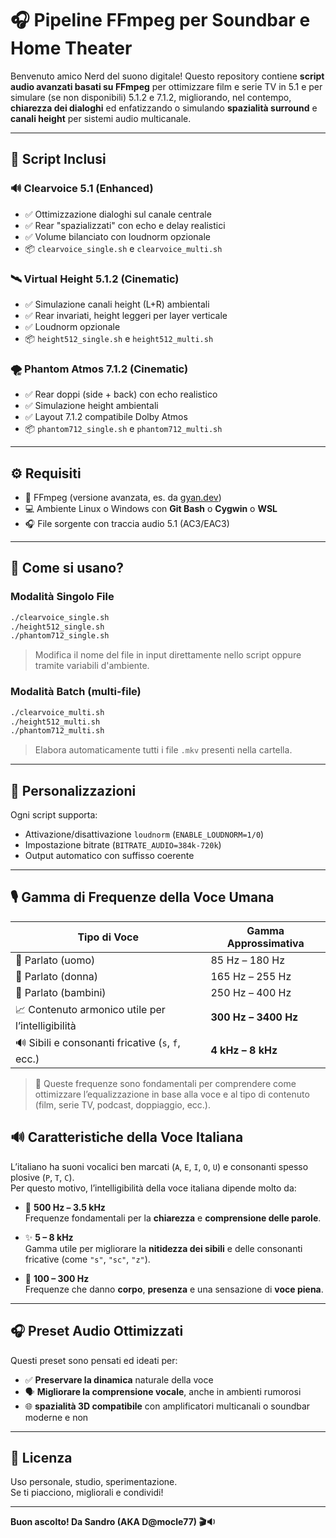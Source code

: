 # 🎧 Pipeline FFmpeg per Soundbar e Home Theater

Benvenuto amico Nerd del suono digitale! Questo repository contiene **script audio avanzati basati su FFmpeg** per ottimizzare film e serie TV in 5.1 e per simulare (se non disponibili) 5.1.2 e 7.1.2, migliorando, nel contempo, **chiarezza dei dialoghi** ed enfatizzando o simulando **spazialità surround** e **canali height** per sistemi audio multicanale.

---

## 🔧 Script Inclusi

### 🔊 Clearvoice 5.1 (Enhanced)
- ✅ Ottimizzazione dialoghi sul canale centrale
- ✅ Rear "spazializzati" con echo e delay realistici
- ✅ Volume bilanciato con loudnorm opzionale
- 📦 `clearvoice_single.sh` e `clearvoice_multi.sh`

### 🛰️ Virtual Height 5.1.2 (Cinematic)
- ✅ Simulazione canali height (L+R) ambientali
- ✅ Rear invariati, height leggeri per layer verticale
- ✅ Loudnorm opzionale
- 📦 `height512_single.sh` e `height512_multi.sh`

### 🌪️ Phantom Atmos 7.1.2 (Cinematic)
- ✅ Rear doppi (side + back) con echo realistico
- ✅ Simulazione height ambientali
- ✅ Layout 7.1.2 compatibile Dolby Atmos
- 📦 `phantom712_single.sh` e `phantom712_multi.sh`

---

## ⚙️ Requisiti

- 🧠 FFmpeg (versione avanzata, es. da [gyan.dev](https://www.gyan.dev/ffmpeg/builds/))
- 💻 Ambiente Linux o Windows con **Git Bash** o **Cygwin** o **WSL**
- 🎧 File sorgente con traccia audio 5.1 (AC3/EAC3)

---

## 🚀 Come si usano?

### Modalità Singolo File

```bash
./clearvoice_single.sh
./height512_single.sh
./phantom712_single.sh
```

> Modifica il nome del file in input direttamente nello script oppure tramite variabili d'ambiente.

### Modalità Batch (multi-file)

```bash
./clearvoice_multi.sh
./height512_multi.sh
./phantom712_multi.sh
```

> Elabora automaticamente tutti i file `.mkv` presenti nella cartella.

---

## 🔄 Personalizzazioni

Ogni script supporta:
- Attivazione/disattivazione `loudnorm` (`ENABLE_LOUDNORM=1/0`)
- Impostazione bitrate (`BITRATE_AUDIO=384k-720k`)
- Output automatico con suffisso coerente

---

## 🎙️ Gamma di Frequenze della Voce Umana

| Tipo di Voce                                      | Gamma Approssimativa     |
|--------------------------------------------------|---------------------------|
| 🧔 Parlato (uomo)                                 | 85 Hz – 180 Hz            |
| 👩 Parlato (donna)                                | 165 Hz – 255 Hz           |
| 🧒 Parlato (bambini)                              | 250 Hz – 400 Hz           |
| 📈 Contenuto armonico utile per l’intelligibilità | **300 Hz – 3400 Hz**      |
| 🔊 Sibili e consonanti fricative (`s`, `f`, ecc.) | **4 kHz – 8 kHz**         |

> 📌 Queste frequenze sono fondamentali per comprendere come ottimizzare l’equalizzazione in base alla voce e al tipo di contenuto (film, serie TV, podcast, doppiaggio, ecc.).

## 🔊 Caratteristiche della Voce Italiana

L’italiano ha suoni vocalici ben marcati (`A`, `E`, `I`, `O`, `U`) e consonanti spesso plosive (`P`, `T`, `C`).  
Per questo motivo, l’intelligibilità della voce italiana dipende molto da:

- 🎯 **500 Hz – 3.5 kHz**  
  Frequenze fondamentali per la **chiarezza** e **comprensione delle parole**.
  
- ✨ **5 – 8 kHz**  
  Gamma utile per migliorare la **nitidezza dei sibili** e delle consonanti fricative (come `"s"`, `"sc"`, `"z"`).

- 💪 **100 – 300 Hz**  
  Frequenze che danno **corpo**, **presenza** e una sensazione di **voce piena**.

---

## 🎧 Preset Audio Ottimizzati

Questi preset sono pensati ed ideati per:

- ✅ **Preservare la dinamica** naturale della voce
- 🗣️ **Migliorare la comprensione vocale**, anche in ambienti rumorosi
- 🌐 **spazialità 3D compatibile** con amplificatori multicanali o soundbar moderne e non

---

## 📝 Licenza

Uso personale, studio, sperimentazione.  
Se ti piacciono, migliorali e condividi!

---

**Buon ascolto! Da Sandro (AKA D@mocle77) 🎬🔉**
